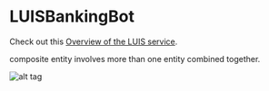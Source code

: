 # LUISBankingBot

Check out this [Overview of the LUIS service].

composite entity involves more than one entity combined together.

[Overview of the LUIS service]: <https://www.luis.ai/Help>

![alt tag](https://cdn2.scratch.mit.edu/get_image/user/13690549_90x90.png)
